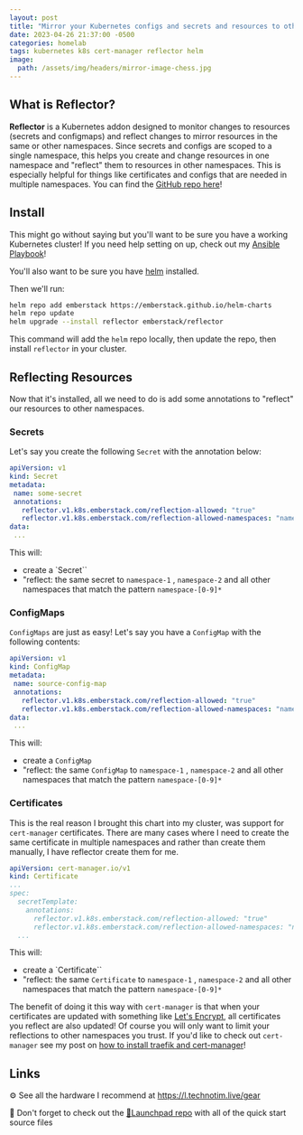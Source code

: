 ```yaml
---
layout: post
title: "Mirror your Kubernetes configs and secrets and resources to other namespaces"
date: 2023-04-26 21:37:00 -0500
categories: homelab
tags: kubernetes k8s cert-manager reflector helm
image:
  path: /assets/img/headers/mirror-image-chess.jpg
---
```


## What is Reflector?

**Reflector** is a Kubernetes addon designed to monitor changes to resources (secrets and configmaps) and reflect changes to mirror resources in the same or other namespaces.  Since secrets and configs are scoped to a single namespace, this helps you create and change resources in one namespace and "reflect" them to resources in other namespaces.  This is especially helpful for things like certificates and configs that are needed in multiple namespaces.  You can find the [GitHub repo here](https://github.com/emberstack/kubernetes-reflector)!

## Install

This might go without saying but you'll want to be sure you have a working Kubernetes cluster!  If you need help setting on up, check out my [Ansible Playbook](/posts/k3s-etcd-ansible/)!

You'll also want to be sure you have [helm](https://helm.sh/docs/intro/install/) installed.

Then we'll run:

```bash
helm repo add emberstack https://emberstack.github.io/helm-charts
helm repo update
helm upgrade --install reflector emberstack/reflector
```

This command will add the `helm` repo locally, then update the repo, then install `reflector` in your cluster.

## Reflecting Resources

Now that it's installed, all we need to do is add some annotations to "reflect" our resources to other namespaces.

### Secrets

Let's say you create the following `Secret` with the annotation below:

```yaml
apiVersion: v1
kind: Secret
metadata:
 name: some-secret
 annotations:
   reflector.v1.k8s.emberstack.com/reflection-allowed: "true"
   reflector.v1.k8s.emberstack.com/reflection-allowed-namespaces: "namespace-1,namespace-2,namespace-[0-9]*"
data:
 ...
```

This will:

- create a `Secret``
- "reflect: the same secret to `namespace-1` , `namespace-2` and all other namespaces that match the pattern `namespace-[0-9]*`

### ConfigMaps

`ConfigMaps` are just as easy!  Let's say you have a `ConfigMap` with the following contents:

```yaml
apiVersion: v1
kind: ConfigMap
metadata:
 name: source-config-map
 annotations:
   reflector.v1.k8s.emberstack.com/reflection-allowed: "true"
   reflector.v1.k8s.emberstack.com/reflection-allowed-namespaces: "namespace-1,namespace-2,namespace-[0-9]*"
data:
 ...
```

This will:

- create a `ConfigMap`
- "reflect: the same `ConfigMap` to `namespace-1` , `namespace-2` and all other namespaces that match the pattern `namespace-[0-9]*`

### Certificates

This is the real reason I brought this chart into my cluster, was support for `cert-manager` certificates. There are many cases where I need to create the same certificate in multiple namespaces and rather than create them manually, I have reflector create them for me.

```yaml
apiVersion: cert-manager.io/v1
kind: Certificate
...
spec:
  secretTemplate:
    annotations:
      reflector.v1.k8s.emberstack.com/reflection-allowed: "true"
      reflector.v1.k8s.emberstack.com/reflection-allowed-namespaces: "namespace-1,namespace-2,namespace-[0-9]*"
  ...
```

This will:

- create a `Certificate``
- "reflect: the same `Certificate` to `namespace-1` , `namespace-2` and all other namespaces that match the pattern `namespace-[0-9]*`

The benefit of doing it this way with `cert-manager` is that when your certificates are updated with something like [Let's Encrypt](https://letsencrypt.org/), all certificates you reflect are also updated! Of course you will only want to limit your reflections to other namespaces you trust.  If you'd like to check out `cert-manager` see my post on [how to install traefik and cert-manager](/posts/kube-traefik-cert-manager-le)!

## Links

⚙️ See all the hardware I recommend at <https://l.technotim.live/gear>

🚀 Don't forget to check out the [🚀Launchpad repo](https://l.technotim.live/quick-start) with all of the quick start source files
